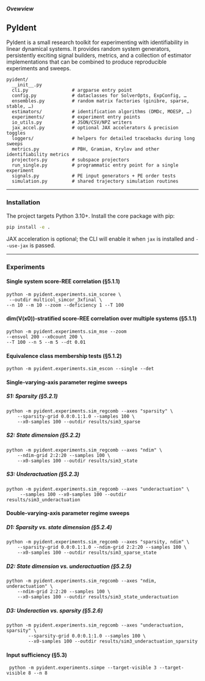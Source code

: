 ##### Ovewview
## PyIdent

PyIdent is a small research toolkit for experimenting with identifiability in
linear dynamical systems.  It provides random system generators, persistently
exciting signal builders, metrics, and a collection of estimator implementations
that can be combined to produce reproducible experiments and sweeps.

```
pyident/
  __init__.py
  cli.py                # argparse entry point
  config.py             # dataclasses for SolverOpts, ExpConfig, …
  ensembles.py          # random matrix factories (ginibre, sparse, stable, …)
  estimators/           # identification algorithms (DMDc, MOESP, …)
  experiments/          # experiment entry points
  io_utils.py           # JSON/CSV/NPZ writers
  jax_accel.py          # optional JAX accelerators & precision toggles
  loggers/              # helpers for detailed tracebacks during long sweeps
  metrics.py            # PBH, Gramian, Krylov and other identifiability metrics
  projectors.py         # subspace projectors
  run_single.py         # programmatic entry point for a single experiment
  signals.py            # PE input generators + PE order tests
  simulation.py         # shared trajectory simulation routines
```
---

### Installation

The project targets Python 3.10+.  Install the core package with pip:

```bash
pip install -e .
```

JAX acceleration is optional; the CLI will enable it when `jax` is installed and
`--use-jax` is passed.

---

### Experiments
#### Single system score-REE correlation (§5.1.1)
```
python -m pyident.experiments.sim_scoree \
 --outdir multicol_simcor_3xfinal \
--n 10 --m 10 --zoom --deficiency 1 --T 100 
```
#### dim(V(x0))-stratified score-REE correlation over multiple systems (§5.1.1)
```
python -m pyident.experiments.sim_mse --zoom
--ensvol 200 --x0count 200 \
--T 100 --n 5 --m 5 --dt 0.01
```
#### Equivalence class membership tests (§5.1.2)
```
python -m pyident.experiments.sim_escon --single --det
```
#### Single-varying-axis parameter regime sweeps
##### S1: Sparsity (§5.2.1)
```
python -m pyident.experiments.sim_regcomb --axes "sparsity" \
    --sparsity-grid 0.0:0.1:1.0 --samples 100 \
    --x0-samples 100 --outdir results/sim3_sparse
```

##### S2: State dimension (§5.2.2)
```
python -m pyident.experiments.sim_regcomb --axes "ndim" \
    --ndim-grid 2:2:20 --samples 100 \
    --x0-samples 100 --outdir results/sim3_state
```
##### S3: Underactuation (§5.2.3)
```
python -m pyident.experiments.sim_regcomb --axes "underactuation" \
     --samples 100 --x0-samples 100 --outdir results/sim3_underactuation
```
#### Double-varying-axis parameter regime sweeps
##### D1: Sparsity vs. state dimension (§5.2.4)
```
python -m pyident.experiments.sim_regcomb --axes "sparsity, ndim" \
    --sparsity-grid 0.0:0.1:1.0 --ndim-grid 2:2:20 --samples 100 \
    --x0-samples 100 --outdir results/sim3_sparse_state
```
##### D2: State dimension vs. underactuation (§5.2.5)
```
python -m pyident.experiments.sim_regcomb --axes "ndim, underactuation" \
    --ndim-grid 2:2:20 --samples 100 \
    --x0-samples 100 --outdir results/sim3_state_underactuation
```
##### D3: Underaction vs. sparsity (§5.2.6)
```
python -m pyident.experiments.sim_regcomb --axes "underactuation, sparsity" \
        --sparsity-grid 0.0:0.1:1.0 --samples 100 \
        --x0-samples 100 --outdir results/sim3_underactuation_sparsity
```
#### Input sufficiency (§5.3)
```
 python -m pyident.experiments.simpe --target-visible 3 --target-visible 8 --n 8
```
